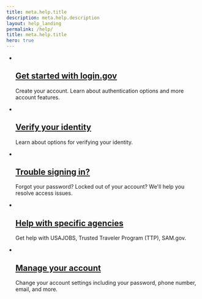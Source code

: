 ```yaml
---
title: meta.help.title
description: meta.help.description
layout: help_landing
permalink: /help/
title: meta.help.title
hero: true
---
```

<article class="grid-container-tablet-lg tablet-lg:padding-x-0 margin-top-9 padding-bottom-1">
  <ul class="usa-card-group grid-row tablet:flex-align-center usa-list usa-list--unstyled">
    <li class="card">
      <div class="grid-row flex-row tablet:flex-align-center">
        <div class="grid-col-2">
          <div class="usa-card__img">
            <img alt="" src="{{ site.baseurl }}/assets/img/help/get-started.svg">
          </div>
        </div>
        <div class="grid-col-10 padding-left-1 tablet:padding-left-3">
          <h2 class="margin-bottom-05">
            <a href="#">Get started with login.gov</a>
          </h2>
          <p class="margin-top-05">Create your account. Learn about authentication options and more account features.</p>
        </div>
      </div>
    </li>
    <li class="card">
      <div class="grid-row flex-row tablet:flex-align-center">
        <div class="grid-col-2">
          <div class="usa-card__img">
            <img alt="" src="{{ site.baseurl }}/assets/img/help/verify-your-id.svg">
          </div>
        </div>
        <div class="grid-col-10 padding-left-1 tablet:padding-left-3">
          <h2 class="margin-bottom-05">
            <a href="#">Verify your identity</a>
          </h2>
          <p class="margin-top-05">Learn about options for verifying your identity.</p>
        </div>
      </div>
    </li>
    <li class="card">
      <div class="grid-row flex-row tablet:flex-align-center">
        <div class="grid-col-2">
          <div class="usa-card__img">
            <img alt="" src="{{ site.baseurl }}/assets/img/help/trouble-signing-in.svg">
          </div>
        </div>
        <div class="grid-col-10 padding-left-1 tablet:padding-left-3">
          <h2 class="margin-bottom-05">
            <a href="{{ site.baseurl }}/help/trouble-signing-in/overview">Trouble signing in?</a>
          </h2>
          <p class="margin-top-05">Forgot your password? Locked out of your account? We'll help you resolve access issues.</p>
        </div>
      </div>
    </li>
    <li class="card">
      <div class="grid-row flex-row tablet:flex-align-center">
        <div class="grid-col-2">
          <div class="usa-card__img">
            <img alt="" src="{{ site.baseurl }}/assets/img/help/help-specific-agencies.svg">
          </div>
        </div>
        <div class="grid-col-10 padding-left-1 tablet:padding-left-3">
          <h2 class="margin-bottom-05">
            <a href="#">Help with specific agencies</a>
          </h2>
          <p class="margin-top-05">Get help with USAJOBS, Trusted Traveler Program (TTP), SAM.gov.</p>
        </div>
      </div>
    </li>
    <li class="card">
      <div class="grid-row flex-row tablet:flex-align-center">
        <div class="grid-col-2">
          <div class="usa-card__img">
            <img alt="" src="{{ site.baseurl }}/assets/img/help/manage-your-account.svg">
          </div>
        </div>
        <div class="grid-col-10 padding-left-1 tablet:padding-left-3">
          <h2 class="margin-bottom-05">
            <a href="#">Manage your account</a>
          </h2>
          <p class="margin-top-05">Change your account settings including your password, phone number, email, and more.</p>
        </div>
      </div>
    </li>
  </ul>
</article>
